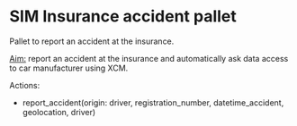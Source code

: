 # SIM Insurance accident pallet

Pallet to report an accident at the insurance.

<u>Aim:</u> report an accident at the insurance and automatically ask data access to car manufacturer using XCM.

Actions:
- report_accident(origin: driver, registration_number, datetime_accident, geolocation, driver)